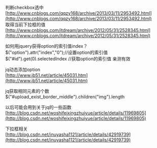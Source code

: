 判断checkbox选中[http://www.cnblogs.com/qqzy168/archive/2013/03/11/2953492.html](http://www.cnblogs.com/qqzy168/archive/2013/03/11/2953492.html)  
取得当前下拉框的值 [http://www.cnblogs.com/itdream/archive/2012/05/31/2528345.html](http://www.cnblogs.com/itdream/archive/2012/05/31/2528345.html)  

如何用jquery获得option的索引值index？  
$("option").attr("index","0");//设置option的索引值  
$("#id").get(0).selectedIndex //获取option的索引值 亲测有效  

jq动态添加option  
[http://www.jb51.net/article/45031.htm](http://www.jb51.net/article/45031.htm)  
 
jq获取相同元素的个数  
$("#upload_exist_border_middle").children("img").length  

以后可能会用到关于jq的一些函数  
[http://blog.csdn.net/woshifeixingzhuiyue/article/details/11969805](http://blog.csdn.net/woshifeixingzhuiyue/article/details/11969805)  

下拉框相关  
[http://blog.csdn.net/inuyasha1121/article/details/42919739](http://blog.csdn.net/inuyasha1121/article/details/42919739)   
